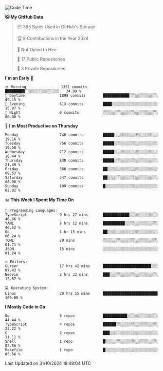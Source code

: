 <!--START_SECTION:waka-->
![Code Time](http://img.shields.io/badge/Code%20Time-922%20hrs%2045%20mins-blue)

**🐱 My GitHub Data** 

> 📦 395 Bytes Used in GitHub's Storage 
 > 
> 🏆 8 Contributions in the Year 2024
 > 
> 🚫 Not Opted to Hire
 > 
> 📜 17 Public Repositories 
 > 
> 🔑 3 Private Repositories 
 > 
**I'm an Early 🐤** 

```text
🌞 Morning                1351 commits        █████████░░░░░░░░░░░░░░░░   34.98 % 
🌆 Daytime                1898 commits        ████████████░░░░░░░░░░░░░   49.15 % 
🌃 Evening                613 commits         ████░░░░░░░░░░░░░░░░░░░░░   15.87 % 
🌙 Night                  0 commits           ░░░░░░░░░░░░░░░░░░░░░░░░░   00.00 % 
```
📅 **I'm Most Productive on Thursday** 

```text
Monday                   740 commits         █████░░░░░░░░░░░░░░░░░░░░   19.16 % 
Tuesday                  756 commits         █████░░░░░░░░░░░░░░░░░░░░   19.58 % 
Wednesday                712 commits         █████░░░░░░░░░░░░░░░░░░░░   18.44 % 
Thursday                 830 commits         █████░░░░░░░░░░░░░░░░░░░░   21.49 % 
Friday                   368 commits         ██░░░░░░░░░░░░░░░░░░░░░░░   09.53 % 
Saturday                 347 commits         ██░░░░░░░░░░░░░░░░░░░░░░░   08.98 % 
Sunday                   109 commits         █░░░░░░░░░░░░░░░░░░░░░░░░   02.82 % 
```


📊 **This Week I Spent My Time On** 

```text
💬 Programming Languages: 
TypeScript               9 hrs 27 mins       ████████████░░░░░░░░░░░░░   46.66 % 
YAML                     8 hrs 12 mins       ██████████░░░░░░░░░░░░░░░   40.52 % 
Go                       1 hr 15 mins        ██░░░░░░░░░░░░░░░░░░░░░░░   06.24 % 
TOML                     20 mins             ░░░░░░░░░░░░░░░░░░░░░░░░░   01.71 % 
JSON                     15 mins             ░░░░░░░░░░░░░░░░░░░░░░░░░   01.24 % 

🔥 Editors: 
Cursor                   17 hrs 42 mins      ██████████████████████░░░   87.43 % 
Neovim                   2 hrs 32 mins       ███░░░░░░░░░░░░░░░░░░░░░░   12.57 % 

💻 Operating System: 
Linux                    20 hrs 15 mins      █████████████████████████   100.00 % 
```

**I Mostly Code in Go** 

```text
Go                       8 repos             ███████████░░░░░░░░░░░░░░   44.44 % 
TypeScript               4 repos             ██████░░░░░░░░░░░░░░░░░░░   22.22 % 
C                        2 repos             ███░░░░░░░░░░░░░░░░░░░░░░   11.11 % 
Shell                    1 repo              █░░░░░░░░░░░░░░░░░░░░░░░░   05.56 % 
Makefile                 1 repo              █░░░░░░░░░░░░░░░░░░░░░░░░   05.56 % 
```




 Last Updated on 31/10/2024 18:48:04 UTC
<!--END_SECTION:waka-->
